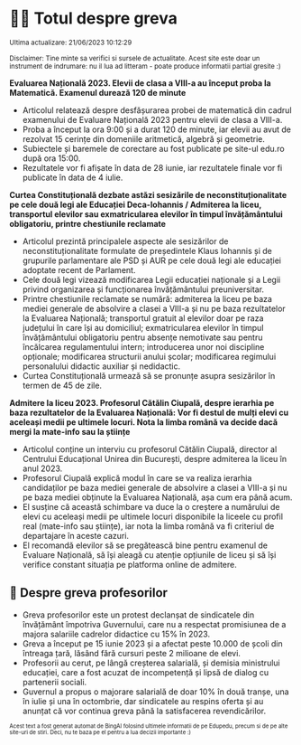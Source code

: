 # 👩‍🏫 Totul despre greva
<sub>Ultima actualizare: 21/06/2023 10:12:29</sub>

<sub>Disclaimer: Tine minte sa verifici si sursele de actualitate. Acest site este doar un instrument de indrumare: nu il lua ad litteram - poate produce informatii partial gresite :)</sub>

**Evaluarea Națională 2023. Elevii de clasa a VIII-a au început proba la Matematică. Examenul durează 120 de minute**
- Articolul relatează despre desfășurarea probei de matematică din cadrul examenului de Evaluare Națională 2023 pentru elevii de clasa a VIII-a.
- Proba a început la ora 9:00 și a durat 120 de minute, iar elevii au avut de rezolvat 15 cerințe din domeniile aritmetică, algebră și geometrie.
- Subiectele și baremele de corectare au fost publicate pe site-ul edu.ro după ora 15:00.
- Rezultatele vor fi afișate în data de 28 iunie, iar rezultatele finale vor fi publicate în data de 4 iulie.

**Curtea Constituțională dezbate astăzi sesizările de neconstituționalitate pe cele două legi ale Educației Deca-Iohannis / Admiterea la liceu, transportul elevilor sau exmatricularea elevilor în timpul învățământului obligatoriu, printre chestiunile reclamate**
- Articolul prezintă principalele aspecte ale sesizărilor de neconstituționalitate formulate de președintele Klaus Iohannis și de grupurile parlamentare ale PSD și AUR pe cele două legi ale educației adoptate recent de Parlament.
- Cele două legi vizează modificarea Legii educației naționale și a Legii privind organizarea și funcționarea învățământului preuniversitar.
- Printre chestiunile reclamate se numără: admiterea la liceu pe baza mediei generale de absolvire a clasei a VIII-a și nu pe baza rezultatelor la Evaluarea Națională; transportul gratuit al elevilor doar pe raza județului în care își au domiciliul; exmatricularea elevilor în timpul învățământului obligatoriu pentru absențe nemotivate sau pentru încălcarea regulamentului intern; introducerea unor noi discipline opționale; modificarea structurii anului școlar; modificarea regimului personalului didactic auxiliar și nedidactic.
- Curtea Constituțională urmează să se pronunțe asupra sesizărilor în termen de 45 de zile.

**Admitere la liceu 2023. Profesorul Cătălin Ciupală, despre ierarhia pe baza rezultatelor de la Evaluarea Națională: Vor fi destul de mulți elevi cu aceleași medii pe ultimele locuri. Nota la limba română va decide dacă mergi la mate-info sau la științe**
- Articolul conține un interviu cu profesorul Cătălin Ciupală, director al Centrului Educațional Unirea din București, despre admiterea la liceu în anul 2023.
- Profesorul Ciupală explică modul în care se va realiza ierarhia candidaților pe baza mediei generale de absolvire a clasei a VIII-a și nu pe baza mediei obținute la Evaluarea Națională, așa cum era până acum.
- El susține că această schimbare va duce la o creștere a numărului de elevi cu aceleași medii pe ultimele locuri disponibile la liceele cu profil real (mate-info sau științe), iar nota la limba română va fi criteriul de departajare în aceste cazuri.
- El recomandă elevilor să se pregătească bine pentru examenul de Evaluare Națională, să își aleagă cu atenție opțiunile de liceu și să își verifice constant situația pe platforma online de admitere.

## 🏫 Despre greva profesorilor
- Greva profesorilor este un protest declanșat de sindicatele din învățământ împotriva Guvernului, care nu a respectat promisiunea de a majora salariile cadrelor didactice cu 15% în 2023.
- Greva a început pe 15 iunie 2023 și a afectat peste 10.000 de școli din întreaga țară, lăsând fără cursuri peste 2 milioane de elevi.
- Profesorii au cerut, pe lângă creșterea salarială, și demisia ministrului educației, care a fost acuzat de incompetență și lipsă de dialog cu partenerii sociali.
- Guvernul a propus o majorare salarială de doar 10% în două tranșe, una în iulie și una în octombrie, dar sindicatele au respins oferta și au anunțat că vor continua greva până la satisfacerea revendicărilor.


<sub><sub>Acest text a fost generat automat de BingAI folosind ultimele informatii de pe Edupedu, precum si de pe alte site-uri de stiri. Deci, nu te baza pe el pentru a lua decizii importante :)</sub></sub>
